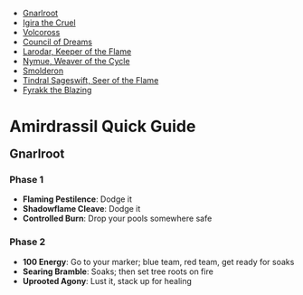 <link rel="stylesheet" href="../../assets/style.css" />
<link rel="icon" href="data:image/svg+xml,<svg xmlns=%22http://www.w3.org/2000/svg%22 viewBox=%220 0 100 100%22><text y=%22.9em%22 font-size=%2290%22>🐇</text></svg>">
<script src="../../assets/script.js" defer async></script>
<style>
    body > h2 {
        margin-top: 90vh;
    }
    body > h2:nth-of-type(1) {
        margin-top: initial;
    }
    body {
        margin-bottom: 90vh;
    }
</style>

<section class="table-of-contents">

- [Gnarlroot](#gnarlroot)
- [Igira the Cruel](#igira-the-cruel)
- [Volcoross](#volcoross)
- [Council of Dreams](#council-of-dreams)
- [Larodar, Keeper of the Flame](#larodar-keeper-of-the-flame)
- [Nymue, Weaver of the Cycle](#nymue-weaver-of-the-cycle)
- [Smolderon](#smolderon)
- [Tindral Sageswift, Seer of the Flame](#tindral-sageswift-seer-of-the-flame)
- [Fyrakk the Blazing](#fyrakk-the-blazing)

</section>

# Amirdrassil Quick Guide

## Gnarlroot

### Phase 1

- **Flaming Pestilence**: Dodge it
- **Shadowflame Cleave**: Dodge it
- **Controlled Burn**: Drop your pools somewhere safe

### Phase 2

- **100 Energy**: Go to your marker; blue team, red team, get ready for soaks
- **Searing Bramble**: Soaks; then set tree roots on fire
- **Uprooted Agony**: Lust it, stack up for healing

## Igira the Cruel

- **Blistering Spear**: Drop your spears near the boss; don't kill each other
- **Twisting Blade**: Dodge
- **Harvest of Screams**: Big heals
- **Marked for Torment (first)**: Green team soak on green marker
- **Marked for Torment (second)**: Purple team soak on purple marker
- **Marked for Torment (third)**: Yellow team soak on yellow marker
- **Smashing Viscera**: She's going to leap around a couple of times; just dodge bad stuff
- **Heart Stopper**: Spread out a bit; healers heal through the absorb shields
- **Umbral Destruction (first)**: Green team help soak on the tank
- **Umbral Destruction (second)**: Purple team help soak on the tank
- **Umbral Destruction (third)**: Yellow team help soak on the tank

## Volcoross

- **Serpent's Fury**: People with orange circles spread out and get away
- **Scorchtail Crash**: Watch out for the shadow; dodge it
- **Volcanic Disgorge**: Dodge swirlies
- **Flood of the Firelands**: Split up; soak with your groups; odds left, evens right

## Council of Dreams

- **Poisonous Javelin**: Spread out; poison cleanses
- **Noxious Blossom**: Dodge green swirlies
- **Polymorph Bomb**: People that are ducks, run through poison flowers; then use the Preen ability to dispel yourself
- **Emerald Winds**: Big heals
- **Song of the Dragon**: Everyone stand in poison flowers to clear your absorb shield
- **Constricting Thicket/Barreling Charge**: Aim it at the Aerwynn; odds/evens help soak the charge; healer CD
- **Blind Rage**: I need a duck to preen themselves on Urctos

## Larodar, Keeper of the Flame

### Phase 1

- **Ability**: Desc

### Phase 2

- **Ability**: Desc

## Nymue, Weaver of the Cycle

### Phase 1

- **Ability**: Desc

### Phase 2

- **Ability**: Desc

## Smolderon

### Phase 1

- **Ability**: Desc

### Phase 2

- **Ability**: Desc

## Tindral Sageswift, Seer of the Flame

### Phase 1

- **Ability**: Desc

### Phase 2

- **Ability**: Desc

## Fyrakk the Blazing

### Phase 1

- **Ability**: Desc

### Phase 2

- **Ability**: Desc
